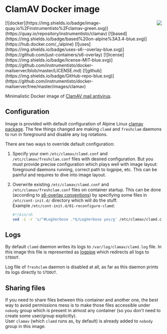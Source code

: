ClamAV Docker image 
===================

<img align="right" src="https://www.clamav.net/assets/clamav-trademark.png">
[![docker](https://img.shields.io/badge/image-quay.io%2Finstrumentisto%2Fclamav-green.svg)](https://quay.io/repository/instrumentisto/clamav)
[![based](https://img.shields.io/badge/based%20on-alpine%3A3.4-blue.svg)](https://hub.docker.com/_/alpine)
[![uses](https://img.shields.io/badge/uses-s6--overlay-blue.svg)](https://github.com/just-containers/s6-overlay)
[![license](https://img.shields.io/badge/license-MIT-blue.svg)](https://github.com/instrumentisto/docker-mailserver/blob/master/LICENSE.md)
[![github](https://img.shields.io/badge/GitHub-repo-blue.svg)](https://github.com/instrumentisto/docker-mailserver/tree/master/images/clamav)

Minimalistic Docker image of [ClamAV mail antivirus](https://www.clamav.net).



## Configuration

Image is provided with default configuration of Alpine Linux
[clamav package](https://pkgs.alpinelinux.org/packages?name=clamav).
The few things changed are making `clamd` and `freshclam` daemons to run 
in foreground and disable any log rotations.

There are two ways to override default configuration:
 
1.  Specify your own `/etc/clamav/clamd.conf` and `/etc/clamav/freshclam.conf`
    files with desired configuration. But you must provide precise configuration
    which plays well with image layout: foreground daemons running, correct
    path to logpipe, etc. This can be painful and requires to dive into image
    layout.

2.  Overwrite existing `/etc/clamav/clamd.conf` and `/etc/clamav/freshclam.conf`
    files on container startup.
    This can be done (according to [s6-overlay conventions](https://github.com/just-containers/s6-overlay#executing-initialization-andor-finalization-tasks))
    by specifying some files in `/etc/cont-init.d/` directory which will do 
    the stuff.  
    Example `/etc/cont-init.d/01-reconfigure-clamd`:
    ```bash
    #!/bin/sh
    sed -i -r 's/^#LogVerbose .*$/LogVerbose yes/g' /etc/clamav/clamd.conf
    ```



## Logs

By default `clamd` daemon writes its logs to `/var/log/clamav/clamd.log`
file. In this image this file is represented as
[logpipe](https://github.com/docker/docker/issues/6880#issuecomment-170214851)
which redirects all logs to `STDOUT`.

Log file of `freshclam` daemon is disabled at all, as far as this daemon prints
its logs directly to `STDOUT`.



## Sharing files

If you need to share files between this container and another one,
the best way to avoid permissions mess is to make those files accessible under
`nobody` group which is present in almost any container (so you don't need
to create some user/group explicitly).  
User `clamav` (which `clamd` runs as, by default) is already added to `nobody`
group in this image.
